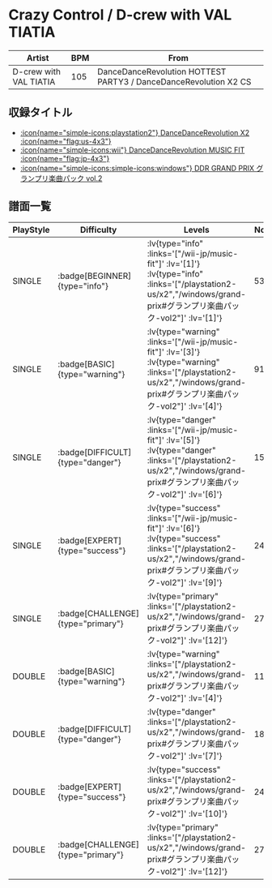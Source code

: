 # Crazy Control / D-crew with VAL TIATIA

|Artist|BPM|From|
|------|---|----|
|D-crew with VAL TIATIA|105|DanceDanceRevolution HOTTEST PARTY3 / DanceDanceRevolution X2 CS|

## 収録タイトル

- [ :icon{name="simple-icons:playstation2"} DanceDanceRevolution X2 :icon{name="flag:us-4x3"} ](/playstation2-us/x2)
- [ :icon{name="simple-icons:wii"} DanceDanceRevolution MUSIC FIT :icon{name="flag:jp-4x3"} ](/wii-jp/music-fit)
- [ :icon{name="simple-icons:simple-icons:windows"} DDR GRAND PRIX グランプリ楽曲パック vol.2](/windows/grand-prix#グランプリ楽曲パック-vol2)

## 譜面一覧

|PlayStyle|Difficulty|Levels|Notes|Movie|
|---------|----------|------|-----|-----|
|SINGLE| :badge[BEGINNER]{type="info"} | :lv{type="info" :links='["/wii-jp/music-fit"]' :lv='[1]'}  :lv{type="info" :links='["/playstation2-us/x2","/windows/grand-prix#グランプリ楽曲パック-vol2"]' :lv='[1]'} |53/0||
|SINGLE| :badge[BASIC]{type="warning"} | :lv{type="warning" :links='["/wii-jp/music-fit"]' :lv='[3]'}  :lv{type="warning" :links='["/playstation2-us/x2","/windows/grand-prix#グランプリ楽曲パック-vol2"]' :lv='[4]'} |91/0||
|SINGLE| :badge[DIFFICULT]{type="danger"} | :lv{type="danger" :links='["/wii-jp/music-fit"]' :lv='[5]'}  :lv{type="danger" :links='["/playstation2-us/x2","/windows/grand-prix#グランプリ楽曲パック-vol2"]' :lv='[6]'} |151/0||
|SINGLE| :badge[EXPERT]{type="success"} | :lv{type="success" :links='["/wii-jp/music-fit"]' :lv='[6]'}  :lv{type="success" :links='["/playstation2-us/x2","/windows/grand-prix#グランプリ楽曲パック-vol2"]' :lv='[9]'} |243/0||
|SINGLE| :badge[CHALLENGE]{type="primary"} | :lv{type="primary" :links='["/playstation2-us/x2","/windows/grand-prix#グランプリ楽曲パック-vol2"]' :lv='[12]'} |274/0||
|DOUBLE| :badge[BASIC]{type="warning"} | :lv{type="warning" :links='["/playstation2-us/x2","/windows/grand-prix#グランプリ楽曲パック-vol2"]' :lv='[4]'} |119/0||
|DOUBLE| :badge[DIFFICULT]{type="danger"} | :lv{type="danger" :links='["/playstation2-us/x2","/windows/grand-prix#グランプリ楽曲パック-vol2"]' :lv='[7]'} |184/0||
|DOUBLE| :badge[EXPERT]{type="success"} | :lv{type="success" :links='["/playstation2-us/x2","/windows/grand-prix#グランプリ楽曲パック-vol2"]' :lv='[10]'} |242/0||
|DOUBLE| :badge[CHALLENGE]{type="primary"} | :lv{type="primary" :links='["/playstation2-us/x2","/windows/grand-prix#グランプリ楽曲パック-vol2"]' :lv='[12]'} |273/0||
